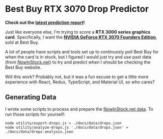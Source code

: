 # Best Buy RTX 3070 Drop Predictor

**Check out the [latest prediction report](https://loganfranken.github.io/best-buy-rtx-3070/)!**

Just like everyone else, I'm trying to score a **RTX 3000 series graphics card**. Specifically,
I want the **[NVIDIA GeForce RTX 3070 Founders Edition](https://www.bestbuy.com/site/nvidia-geforce-rtx-3070-8gb-gddr6-pci-express-4-0-graphics-card-dark-platinum-and-black/6429442.p?skuId=6429442)**, sold at Best Buy.

A lot of people have scripts and tools set up to continuosly poll Best Buy for when the card is in stock,
but I figured I would just try and use past data (from [NowInStock.net](https://www.nowinstock.net/full_historydetails/1483/52924/))
to try and predict when I should be checking the Best Buy website.

Will this work? Probably not, but it was a fun excuse to get a little more experience with React,
Redux, TypeScript, and Material UI, so who cares?

## Generating Data

I wrote some scripts to process and prepare the [NowInStock.net data](https://www.nowinstock.net/full_historydetails/1483/52924/).
To run those scripts for yourself:

```
node utility/export-drops.js > ./docs/data/drops.json
node utility/analyze-drops.js './docs/data/drops.json' > ./docs/data/drops-analysis.json
```